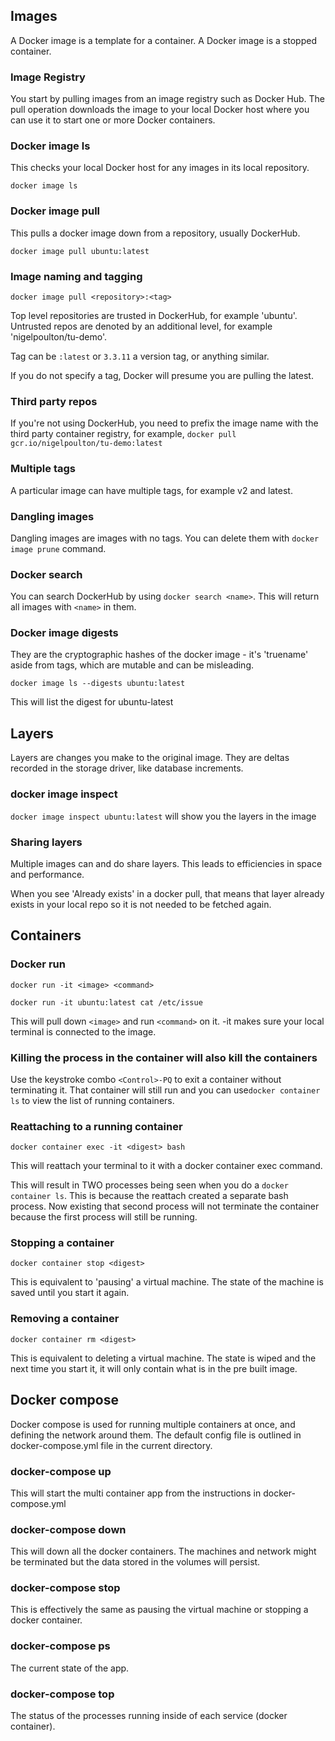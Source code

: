 ## Images

A Docker image is a template for a container. A Docker image is a stopped container.

### Image Registry

You start by pulling images from an image registry such as Docker Hub. The pull operation downloads the image to your local Docker host where you can use it to start one or more Docker containers.

### Docker image ls

This checks your local Docker host for any images in its local repository.

`docker image ls`

### Docker image pull <image>

This pulls a docker image down from a repository, usually DockerHub.

`docker image pull ubuntu:latest`

### Image naming and tagging

`docker image pull <repository>:<tag>`

Top level repositories are trusted in DockerHub, for example 'ubuntu'. Untrusted repos are denoted by an additional level, for example 'nigelpoulton/tu-demo'.

Tag can be `:latest` or `3.3.11` a version tag, or anything similar.

If you do not specify a tag, Docker will presume you are pulling the latest.

### Third party repos

If you're not using DockerHub, you need to prefix the image name with the third party container registry, for example, `docker pull gcr.io/nigelpoulton/tu-demo:latest`

### Multiple tags

A particular image can have multiple tags, for example v2 and latest.

### Dangling images

Dangling images are images with no tags. You can delete them with `docker image prune` command.

### Docker search <name>

You can search DockerHub by using `docker search <name>`. This will return all images with `<name>` in them.

### Docker image digests

They are the cryptographic hashes of the docker image - it's 'truename' aside from tags, which are mutable and can be misleading.

`docker image ls --digests ubuntu:latest`

This will list the digest for ubuntu-latest

## Layers

Layers are changes you make to the original image. They are deltas recorded in the storage driver, like database increments.

### docker image inspect <image>

`docker image inspect ubuntu:latest` will show you the layers in the image

### Sharing layers

Multiple images can and do share layers. This leads to efficiencies in space and performance.

When you see 'Already exists' in a docker pull, that means that layer already exists in your local repo so it is not needed to be fetched again.

## Containers

### Docker run

`docker run -it <image> <command>`

`docker run -it ubuntu:latest cat /etc/issue`

This will pull down `<image>` and run `<command>` on it. -it makes sure your local terminal is connected to the image.

### Killing the process in the container will also kill the containers

Use the keystroke combo `<Control>-PQ` to exit a container without terminating it. That container will still run and you can use`docker container ls` to view the list of running containers.

### Reattaching to a running container

`docker container exec -it <digest> bash`

This will reattach your terminal to it with a docker container exec command.

This will result in TWO processes being seen when you do a `docker container ls`. This is because the reattach created a separate bash process. Now existing that second process will not terminate the container because the first process will still be running.

### Stopping a container

`docker container stop <digest>`

This is equivalent to 'pausing' a virtual machine. The state of the machine is saved until you start it again.

### Removing a container

`docker container rm <digest>`

This is equivalent to deleting a virtual machine. The state is wiped and the next time you start it, it will only contain what is in the pre built image.

## Docker compose

Docker compose is used for running multiple containers at once, and defining the network around them. The default config file is outlined in docker-compose.yml file in the current directory.

### docker-compose up

This will start the multi container app from the instructions in docker-compose.yml

### docker-compose down

This will down all the docker containers. The machines and network might be terminated but the data stored in the volumes will persist.

### docker-compose stop

This is effectively the same as pausing the virtual machine or stopping a docker container.

### docker-compose ps

The current state of the app.

### docker-compose top

The status of the processes running inside of each service (docker container).
